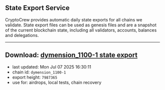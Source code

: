 ## State Export Service
CryptoCrew provides automatic daily state exports for all chains we validate. State export files can be used as genesis files and are a snapshot of the current blockchain state, including all validators, accounts, balances and delegations.

---
**Download: [dymension_1100-1 state export](https://dl-eu2.ccvalidators.com/SERVICE/dymension/dymension_1100-1_export_7987365.json)**
---

- last updated: Mon Jul 07 2025 16:30:11
- chain id: `dymension_1100-1`
- export height: `7987365`
- use for: airdrops, local tests, chain recovery
